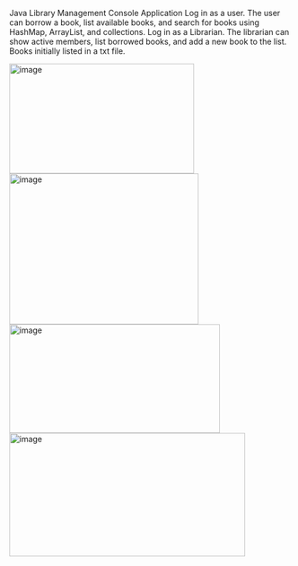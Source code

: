Java Library Management Console Application
Log in as a user. The user can borrow a book, list available books, and search for books using HashMap, ArrayList, and collections.
Log in as a Librarian. The librarian can show active members, list borrowed books, and add a new book to the list.
Books initially listed in a txt file.

<img width="329" height="196" alt="image" src="https://github.com/user-attachments/assets/0d397ab6-c78e-4ecc-af41-ba7169abf0ef" />
<img width="337" height="269" alt="image" src="https://github.com/user-attachments/assets/f2ea31a4-5c2d-4b28-9878-e8b63b669110" />
<img width="375" height="194" alt="image" src="https://github.com/user-attachments/assets/e4f17f90-8748-4933-9385-dc72ffffa8ea" />
<img width="420" height="220" alt="image" src="https://github.com/user-attachments/assets/7e6cfc78-bcc6-4a58-bb02-0f241d8b150b" />




